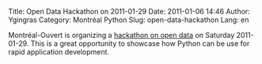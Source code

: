 Title: Open Data Hackathon on 2011-01-29
Date: 2011-01-06 14:46
Author: Ygingras
Category: Montréal Python
Slug: open-data-hackathon
Lang: en

<!--:en-->

Montréal-Ouvert is organizing a [hackathon on open data][] on Saturday
2011-01-29. This is a great opportunity to showcase how Python can be
use for rapid application development.

  [hackathon on open data]: http://montrealouvert.net/2011/01/06/hackathon-donnees-ouvertes-open-data-montreal/
